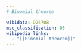```yaml
---
# Binomial theorem

wikidata: Q26708
msc_classification: 05
wikipedia_links:
  - "[[Binomial theorem]]"
---
```

